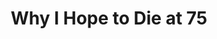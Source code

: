 ---
categories: all_articles articles
provider_display: "www.theatlantic.com"
provider_name: "www.theatlantic.com"
favicon_url: http://cdn.theatlantic.com/assets/static/theatlantic/common/img/favicon.ico
title: "Why I Hope to Die at 75"
published: 2014-10-06
source: http://www.theatlantic.com/features/archive/2014/09/why-i-hope-to-die-at-75/379329/
thumbnail: http://cdn.theatlantic.com/assets/media/img/2014/09/1014_DIS_Emanuel_OpenerNEW_v1_WEBCrop/lead_large.jpg
---